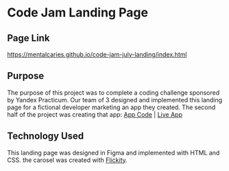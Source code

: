 # Code Jam Landing Page

## Page Link

<https://mentalcaries.github.io/code-jam-july-landing/index.html>

## Purpose

The purpose of this project was to complete a coding challenge sponsored by Yandex Practicum. Our team of 3 designed and implemented this landing page for a fictional developer marketing an app they created. The second half of the project was creating that app:
[App Code](https://github.com/mariawright05/code-jam-july-app) | 
[Live App](https://mariawright05.github.io/code-jam-july-app/)

## Technology Used

This landing page was designed in Figma and implemented with HTML and CSS. the carosel was created with [Flickity](https://flickity.metafizzy.co).
